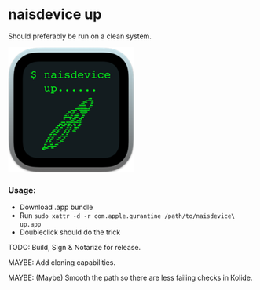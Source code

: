 # naisdevice up

Should preferably be run on a clean system.

![](https://github.com/nais/naisdevice-nav-mac-up/blob/main/naisdevice%20up.app/Contents/Resources/naisdevice-up.png)


### Usage: 
* Download .app bundle
* Run `sudo xattr -d -r com.apple.qurantine /path/to/naisdevice\ up.app`
* Doubleclick should do the trick

TODO: Build, Sign & Notarize for release.

MAYBE: Add cloning capabilities.

MAYBE: (Maybe) Smooth the path so there are less failing checks in Kolide.
